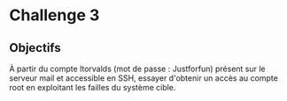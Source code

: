 # Challenge 3

## Objectifs

À partir du compte ltorvalds (mot de passe : Justforfun) présent sur le serveur mail et accessible en SSH, essayer d'obtenir un accès au compte root en exploitant les failles du système cible.

